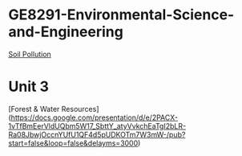 # GE8291-Environmental-Science-and-Engineering
[Soil Pollution](https://docs.google.com/presentation/d/e/2PACX-1vRE8HoghtgyrIVJZADVEKa_uvcoqTXk2LADhSOsMwLNYZrZM1CT2c_A14gi50Vqm4UG9u7KlagLgWNb/pub?start=false&loop=false&delayms=3000]SoilP)

# Unit 3
[Forest & Water Resources] (https://docs.google.com/presentation/d/e/2PACX-1vTfBmEerVldUQbm5W17_SbttY_atyVvkchEaTgI2bLR-Ra08JbwjOccnYUfU1QF4d5pUDKOTm7W3mW-/pub?start=false&loop=false&delayms=3000)
